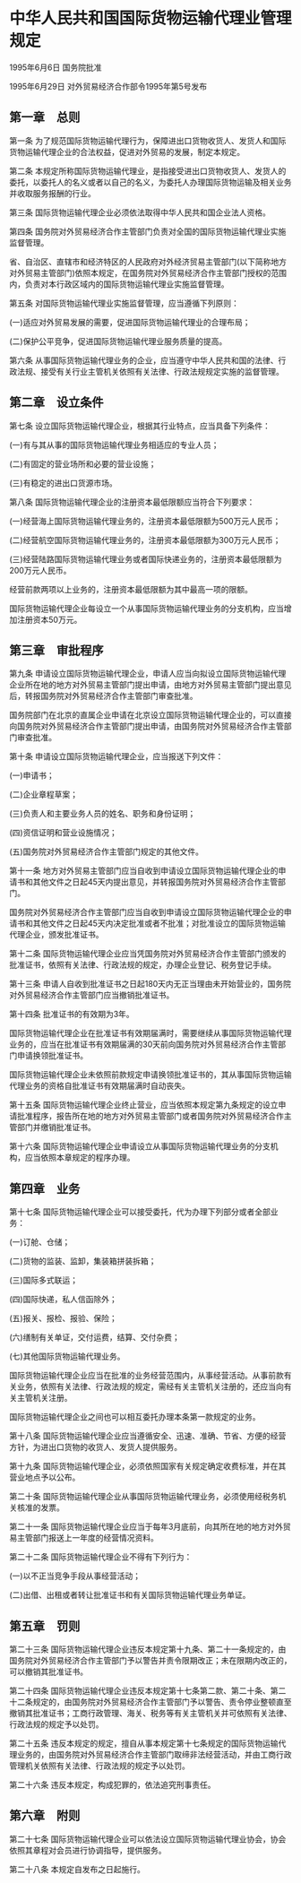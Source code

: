 # 中华人民共和国国际货物运输代理业管理规定

1995年6月6日 国务院批准

1995年6月29日 对外贸易经济合作部令1995年第5号发布

<!-- INFO END -->

## 第一章　总则

第一条 为了规范国际货物运输代理行为，保障进出口货物收货人、发货人和国际货物运输代理企业的合法权益，促进对外贸易的发展，制定本规定。

第二条 本规定所称国际货物运输代理业，是指接受进出口货物收货人、发货人的委托，以委托人的名义或者以自己的名义，为委托人办理国际货物运输及相关业务并收取服务报酬的行业。

第三条 国际货物运输代理企业必须依法取得中华人民共和国企业法人资格。

第四条 国务院对外贸易经济合作主管部门负责对全国的国际货物运输代理业实施监督管理。

省、自治区、直辖市和经济特区的人民政府对外经济贸易主管部门(以下简称地方对外贸易主管部门)依照本规定，在国务院对外贸易经济合作主管部门授权的范围内，负责对本行政区域内的国际货物运输代理业实施监督管理。

第五条 对国际货物运输代理业实施监督管理，应当遵循下列原则：

(一)适应对外贸易发展的需要，促进国际货物运输代理业的合理布局；

(二)保护公平竞争，促进国际货物运输代理业服务质量的提高。

第六条 从事国际货物运输代理业务的企业，应当遵守中华人民共和国的法律、行政法规、接受有关行业主管机关依照有关法律、行政法规规定实施的监督管理。

## 第二章　设立条件

第七条 设立国际货物运输代理企业，根据其行业特点，应当具备下列条件：

(一)有与其从事的国际货物运输代理业务相适应的专业人员；

(二)有固定的营业场所和必要的营业设施；

(三)有稳定的进出口货源市场。

第八条 国际货物运输代理企业的注册资本最低限额应当符合下列要求：

(一)经营海上国际货物运输代理业务的，注册资本最低限额为500万元人民币；

(二)经营航空国际货物运输代理业务的，注册资本最低限额为300万元人民币；

(三)经营陆路国际货物运输代理业务或者国际快递业务的，注册资本最低限额为200万元人民币。

经营前款两项以上业务的，注册资本最低限额为其中最高一项的限额。

国际货物运输代理企业每设立一个从事国际货物运输代理业务的分支机构，应当增加注册资本50万元。

## 第三章　审批程序

第九条 申请设立国际货物运输代理企业，申请人应当向拟设立国际货物运输代理企业所在地的地方对外贸易主管部门提出申请，由地方对外贸易主管部门提出意见后，转报国务院对外贸易经济合作主管部门审查批准。

国务院部门在北京的直属企业申请在北京设立国际货物运输代理企业的，可以直接向国务院对外贸易经济合作主管部门提出申请，由国务院对外贸易经济合作主管部门审查批准。

第十条 申请设立国际货物运输代理企业，应当报送下列文件：

(一)申请书；

(二)企业章程草案；

(三)负责人和主要业务人员的姓名、职务和身份证明；

(四)资信证明和营业设施情况；

(五)国务院对外贸易经济合作主管部门规定的其他文件。

第十一条 地方对外贸易主管部门应当自收到申请设立国际货物运输代理企业的申请书和其他文件之日起45天内提出意见，并转报国务院对外贸易经济合作主管部门。

国务院对外贸易经济合作主管部门应当自收到申请设立国际货物运输代理企业的申请书和其他文件之日起45天内决定批准或者不批准；对批准设立的国际货物运输代理企业，颁发批准证书。

第十二条 国际货物运输代理企业应当凭国务院对外贸易经济合作主管部门颁发的批准证书，依照有关法律、行政法规的规定，办理企业登记、税务登记手续。

第十三条 申请人自收到批准证书之日起180天内无正当理由未开始营业的，国务院对外贸易经济合作主管部门应当撤销批准证书。

第十四条 批准证书的有效期为3年。

国际货物运输代理企业在批准证书有效期届满时，需要继续从事国际货物运输代理业务的，应当在批准证书有效期届满的30天前向国务院对外贸易经济合作主管部门申请换领批准证书。

国际货物运输代理企业未依照前款规定申请换领批准证书的，其从事国际货物运输代理业务的资格自批准证书有效期届满时自动丧失。

第十五条 国际货物运输代理企业终止营业，应当依照本规定第九条规定的设立申请批准程序，报告所在地的地方对外贸易主管部门或者国务院对外贸易经济合作主管部门并缴销批准证书。

第十六条 国际货物运输代理企业申请设立从事国际货物运输代理业务的分支机构，应当依照本章规定的程序办理。

## 第四章　业务

第十七条 国际货物运输代理企业可以接受委托，代为办理下列部分或者全部业务：

(一)订舱、仓储；

(二)货物的监装、监卸，集装箱拼装拆箱；

(三)国际多式联运；

(四)国际快递，私人信函除外；

(五)报关、报检、报验、保险；

(六)缮制有关单证，交付运费，结算、交付杂费；

(七)其他国际货物运输代理业务。

国际货物运输代理企业应当在批准的业务经营范围内，从事经营活动。从事前款有关业务，依照有关法律、行政法规的规定，需经有关主管机关注册的，还应当向有关主管机关注册。

国际货物运输代理企业之间也可以相互委托办理本条第一款规定的业务。

第十八条 国际货物运输代理企业应当遵循安全、迅速、准确、节省、方便的经营方针，为进出口货物的收货人、发货人提供服务。

第十九条 国际货物运输代理企业，必须依照国家有关规定确定收费标准，并在其营业地点予以公布。

第二十条 国际货物运输代理企业从事国际货物运输代理业务，必须使用经税务机关核准的发票。

第二十一条 国际货物运输代理企业应当于每年3月底前，向其所在地的地方对外贸易主管部门报送上一年度的经营情况资料。

第二十二条 国际货物运输代理企业不得有下列行为：

(一)以不正当竞争手段从事经营活动；

(二)出借、出租或者转让批准证书和有关国际货物运输代理业务单证。

## 第五章　罚则

第二十三条 国际货物运输代理企业违反本规定第十九条、第二十一条规定的，由国务院对外贸易经济合作主管部门予以警告并责令限期改正；未在限期内改正的，可以撤销其批准证书。

第二十四条 国际货物运输代理企业违反本规定第十七条第二款、第二十条、第二十二条规定的，由国务院对外贸易经济合作主管部门予以警告、责令停业整顿直至撤销其批准证书；工商行政管理、海关、税务等有关主管机关并可依照有关法律、行政法规的规定予以处罚。

第二十五条 违反本规定的规定，擅自从事本规定第十七条规定的国际货物运输代理业务的，由国务院对外贸易经济合作主管部门取缔非法经营活动，并由工商行政管理机关依照有关法律、行政法规的规定予以处罚。

第二十六条 违反本规定，构成犯罪的，依法追究刑事责任。

## 第六章　附则

第二十七条 国际货物运输代理企业可以依法设立国际货物运输代理业协会，协会依照其章程对会员进行协调指导，提供服务。

第二十八条 本规定自发布之日起施行。